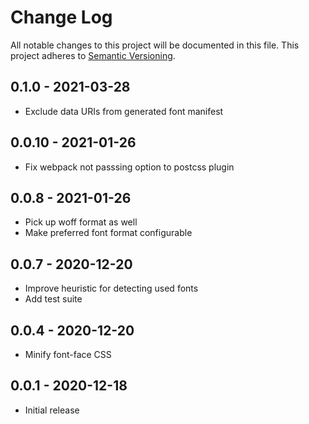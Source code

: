 # Change Log

All notable changes to this project will be documented in this file.
This project adheres to [Semantic Versioning](http://semver.org/).

## 0.1.0 - 2021-03-28

- Exclude data URIs from generated font manifest

## 0.0.10 - 2021-01-26

- Fix webpack not passsing option to postcss plugin

## 0.0.8 - 2021-01-26

- Pick up woff format as well
- Make preferred font format configurable

## 0.0.7 - 2020-12-20

- Improve heuristic for detecting used fonts
- Add test suite

## 0.0.4 - 2020-12-20

- Minify font-face CSS

## 0.0.1 - 2020-12-18

- Initial release
